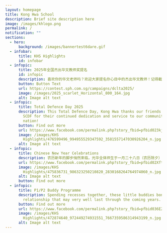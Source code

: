 ```yaml
---
layout: homepage
title: Kong Hwa School
description: Brief site description here
image: /images/khlogo.png
permalink: /
notification: ""
sections:
  - hero:
      background: /images/bannertest6dare.gif
  - infobar:
      title: KHS Highlights
      id: infobar
  - infopic:
      title: 2025年全国杰出华文教师奖提名
      id: infopic
      description: 喜欢你的华文老师吗？欢迎大家提名你心目中的杰出华文教师！记得截至日期在5月11日（星期日）呀！
      button: Button Text
      url: https://contest.sph.com.sg/campaigns/dclta2025/
      image: /images/2025_scarlet_Horizontal_800_164.jpg
      alt: Image alt text
  - infopic:
      title: Total Defence Day 2025
      description: This Total Defence Day, Kong Hwa thanks our friends in the SPF and
        SCDF for their continued dedication and service to our community and
        nation!
      button: Find out more
      url: https://www.facebook.com/permalink.php?story_fbid=pfbid023kjnc1zT4ufahZKioXJLAaT63WYnXaLN2DUWXiQTkv1zAJoSdzwVrZcLzhoG9yNtl&id=100064994620909
      image: /images/KHS
        Highlights/476599496_994955529347592_3581557147030926204_n.jpg
      alt: Image alt text
  - infopic:
      title: Chinese New Year Celebrations
      description: 农历新年的脚步悄然来临，光华全体师生于一月二十八日（农历除夕）上午，身着传统红色服装，欢庆蛇年的到来。
      url: https://www.facebook.com/permalink.php?story_fbid=pfbid02XftS4mh55Sges1vV299x6kG9k7yvSefvzbTWNiDGGYMBkTA3Lup731n2S5p48Tg3l&id=100064994620909
      image: /images/KHS
        Highlights/475836731_986323250210820_2830168264764974060_n.jpg
      alt: Image alt text
      button: Find out more
  - infopic:
      title: P1/P2 Buddy Programme
      description: Spending recesses together, these little buddies bonded, kindling a
        relationship that may very well last through the coming years.
      button: Find out more
      url: https://www.facebook.com/permalink.php?story_fbid=pfbid036E2BNhJbf5r33zbq9fPgyUWPt1MVtKYWLsVYoWbjMHt284VcdQQf33SpxaimT4sSl&id=100064994620909
      image: /images/KHS
        Highlights/472874640_972449274931551_7667359586314943199_n.jpg
      alt: Image alt text
---
```

